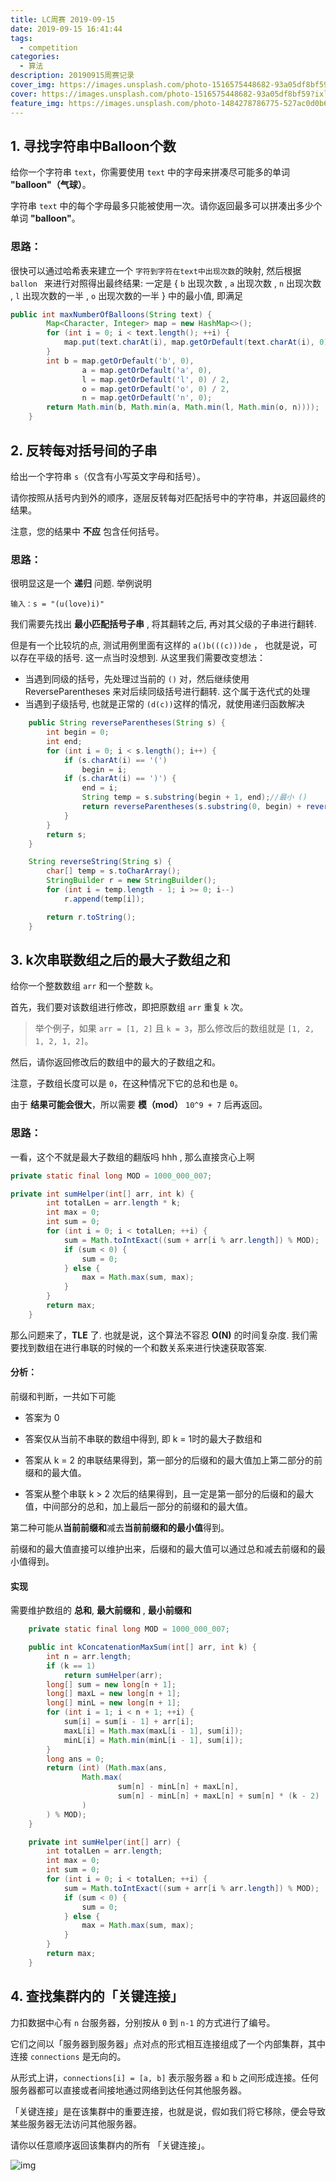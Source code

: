 ```yaml
---
title: LC周赛 2019-09-15
date: 2019-09-15 16:41:44
tags: 
  - competition
categories: 
  - 算法
description: 20190915周赛记录
cover_img: https://images.unsplash.com/photo-1516575448682-93a05df8bf59?ixlib=rb-1.2.1&ixid=eyJhcHBfaWQiOjEyMDd9&auto=format&fit=crop&w=634&q=80
cover: https://images.unsplash.com/photo-1516575448682-93a05df8bf59?ixlib=rb-1.2.1&ixid=eyJhcHBfaWQiOjEyMDd9&auto=format&fit=crop&w=634&q=80
feature_img: https://images.unsplash.com/photo-1484278786775-527ac0d0b608?ixlib=rb-1.2.1&ixid=eyJhcHBfaWQiOjEyMDd9&auto=format&fit=crop&w=956&q=80
---
```


## 1. 寻找字符串中Balloon个数

给你一个字符串 `text`，你需要使用 `text` 中的字母来拼凑尽可能多的单词 **"balloon"（气球）**。

字符串 `text` 中的每个字母最多只能被使用一次。请你返回最多可以拼凑出多少个单词 **"balloon"**。

### 思路：

很快可以通过哈希表来建立一个 `字符到字符在text中出现次数`的映射, 然后根据`ballon ` 来进行对照得出最终结果: 一定是 { `b` 出现次数 , `a` 出现次数 , `n` 出现次数 , `l` 出现次数的一半 , `o` 出现次数的一半 } 中的最小值, 即满足



```java
public int maxNumberOfBalloons(String text) {
        Map<Character, Integer> map = new HashMap<>();
        for (int i = 0; i < text.length(); ++i) {
            map.put(text.charAt(i), map.getOrDefault(text.charAt(i), 0) + 1);
        }
        int b = map.getOrDefault('b', 0),
                a = map.getOrDefault('a', 0),
                l = map.getOrDefault('l', 0) / 2,
                o = map.getOrDefault('o', 0) / 2,
                n = map.getOrDefault('n', 0);
        return Math.min(b, Math.min(a, Math.min(l, Math.min(o, n))));
    }
```

##  2. 反转每对括号间的子串

给出一个字符串 `s`（仅含有小写英文字母和括号）。

请你按照从括号内到外的顺序，逐层反转每对匹配括号中的字符串，并返回最终的结果。

注意，您的结果中 **不应** 包含任何括号。

### 思路：

很明显这是一个 **递归** 问题. 举例说明

```
输入：s = "(u(love)i)"
```

我们需要先找出 **最小匹配括号子串** , 将其翻转之后, 再对其父级的子串进行翻转. 



但是有一个比较坑的点, 测试用例里面有这样的 `a()b(((c)))de` ， 也就是说，可以存在平级的括号. 这一点当时没想到. 从这里我们需要改变想法：

- 当遇到同级的括号，先处理过当前的 `()` 对，然后继续使用 ReverseParentheses 来对后续同级括号进行翻转. 这个属于迭代式的处理
- 当遇到子级括号, 也就是正常的 `(d(c))`这样的情况，就使用递归函数解决

```java
    public String reverseParentheses(String s) {
        int begin = 0;
        int end;
        for (int i = 0; i < s.length(); i++) {
            if (s.charAt(i) == '(')
                begin = i;
            if (s.charAt(i) == ')') {
                end = i;
                String temp = s.substring(begin + 1, end);//最小 ()
                return reverseParentheses(s.substring(0, begin) + reverseString(temp) + s.substring(end + 1));
            }
        }
        return s;
    }

    String reverseString(String s) {
        char[] temp = s.toCharArray();
        StringBuilder r = new StringBuilder();
        for (int i = temp.length - 1; i >= 0; i--)
            r.append(temp[i]);

        return r.toString();
    }
```

## 3. k次串联数组之后的最大子数组之和

给你一个整数数组 `arr` 和一个整数 `k`。

首先，我们要对该数组进行修改，即把原数组 `arr` 重复 `k` 次。

> 举个例子，如果 `arr = [1, 2]` 且 `k = 3`，那么修改后的数组就是 `[1, 2, 1, 2, 1, 2]`。

然后，请你返回修改后的数组中的最大的子数组之和。

注意，子数组长度可以是 `0`，在这种情况下它的总和也是 `0`。

由于 **结果可能会很大**，所以需要 **模（mod）** `10^9 + 7` 后再返回。 

### 思路：

一看，这个不就是最大子数组的翻版吗 hhh , 那么直接贪心上啊 

```java
private static final long MOD = 1000_000_007;

private int sumHelper(int[] arr, int k) {
        int totalLen = arr.length * k;
        int max = 0;
        int sum = 0;
        for (int i = 0; i < totalLen; ++i) {
            sum = Math.toIntExact((sum + arr[i % arr.length]) % MOD);
            if (sum < 0) {
                sum = 0;
            } else {
                max = Math.max(sum, max);
            }
        }
        return max;
    }
```

那么问题来了，**TLE** 了. 也就是说，这个算法不容忍 **O(N)** 的时间复杂度. 我们需要找到数组在进行串联的时候的一个和数关系来进行快速获取答案.

#### 分析：

前缀和判断，一共如下可能

- 答案为 0

- 答案仅从当前不串联的数组中得到, 即 k = 1时的最大子数组和

- 答案从 k = 2 的串联结果得到，第一部分的后缀和的最大值加上第二部分的前缀和的最大值。

- 答案从整个串联 k > 2 次后的结果得到，且一定是第一部分的后缀和的最大值，中间部分的总和，加上最后一部分的前缀和的最大值。

第二种可能从**当前前缀和**减去**当前前缀和的最小值**得到。

前缀和的最大值直接可以维护出来，后缀和的最大值可以通过总和减去前缀和的最小值得到。

#### 实现

需要维护数组的 **总和**, **最大前缀和** , **最小前缀和**

```java
    private static final long MOD = 1000_000_007;

    public int kConcatenationMaxSum(int[] arr, int k) {
        int n = arr.length;
        if (k == 1)
            return sumHelper(arr);
        long[] sum = new long[n + 1];
        long[] maxL = new long[n + 1];
        long[] minL = new long[n + 1];
        for (int i = 1; i < n + 1; ++i) {
            sum[i] = sum[i - 1] + arr[i];
            maxL[i] = Math.max(maxL[i - 1], sum[i]);
            minL[i] = Math.min(minL[i - 1], sum[i]);
        }
        long ans = 0;
        return (int) (Math.max(ans,
                Math.max(
                        sum[n] - minL[n] + maxL[n],
                        sum[n] - minL[n] + maxL[n] + sum[n] * (k - 2)
                )
        ) % MOD);
    }

    private int sumHelper(int[] arr) {
        int totalLen = arr.length;
        int max = 0;
        int sum = 0;
        for (int i = 0; i < totalLen; ++i) {
            sum = Math.toIntExact((sum + arr[i % arr.length]) % MOD);
            if (sum < 0) {
                sum = 0;
            } else {
                max = Math.max(sum, max);
            }
        }
        return max;
    }
```

## 4. 查找集群内的「关键连接」

力扣数据中心有 `n` 台服务器，分别按从 `0` 到 `n-1` 的方式进行了编号。

它们之间以「服务器到服务器」点对点的形式相互连接组成了一个内部集群，其中连接 `connections` 是无向的。

从形式上讲，`connections[i] = [a, b]` 表示服务器 `a` 和 `b` 之间形成连接。任何服务器都可以直接或者间接地通过网络到达任何其他服务器。

「关键连接」是在该集群中的重要连接，也就是说，假如我们将它移除，便会导致某些服务器无法访问其他服务器。

请你以任意顺序返回该集群内的所有 「关键连接」。

![img](https://assets.leetcode-cn.com/aliyun-lc-upload/original_images/critical-connections-in-a-network.png)